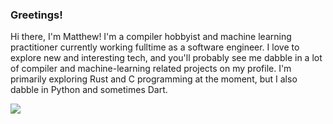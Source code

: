 ### Greetings!
Hi there, I'm Matthew! I'm a compiler hobbyist and machine learning practitioner currently working fulltime as a software engineer. I love to explore new and interesting tech, and you'll probably see me dabble in a lot of compiler and machine-learning related projects on my profile.  I'm primarily exploring Rust and C programming at the moment, but I also dabble in Python and sometimes Dart.

<div>
<img align="center" src="https://github-readme-stats.vercel.app/api/top-langs/?username=tamiyo&langs_count=3&layout=compact&theme=dark&hide_border=true&custom_title=Top Languages"/>
</div>
